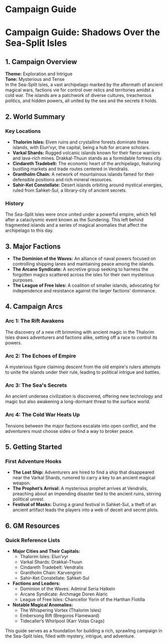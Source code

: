 # Campaign Guide

# Campaign Guide: Shadows Over the Sea-Split Isles

## 1. Campaign Overview
**Theme:** Exploration and Intrigue  
**Tone:** Mysterious and Tense  
In the Sea-Split Isles, a vast archipelago marked by the aftermath of ancient magical wars, factions vie for control over relics and territories amidst a cold war. The islands are a patchwork of diverse cultures, treacherous politics, and hidden powers, all united by the sea and the secrets it holds.

## 2. World Summary

### Key Locations
- **Thalorim Isles:** Elven ruins and crystalline forests dominate these islands, with Elun’vyr, the capital, being a hub for arcane scholars.
- **Varkal Shards:** Rugged volcanic islands known for their fierce warriors and lava-rich mines. Drakkal-Thuun stands as a formidable fortress city.
- **Cindareth Tradebelt:** The economic heart of the archipelago, featuring bustling markets and trade routes centered in Vendralis.
- **Grantholm Chain:** A network of mountainous islands famed for their defensible positions and rich mineral resources.
- **Sahir-Ket Constellate:** Desert islands orbiting around mystical energies, ruled from Sahket-Sul, a library-city of ancient secrets.

### History
The Sea-Split Isles were once united under a powerful empire, which fell after a cataclysmic event known as the Sundering. This left behind fragmented islands and a series of magical anomalies that affect the archipelago to this day.

## 3. Major Factions
- **The Dominion of the Waves:** An alliance of naval powers focused on controlling shipping lanes and maintaining peace among the islands.
- **The Arcane Syndicate:** A secretive group seeking to harness the forgotten magics scattered across the isles for their own mysterious purposes.
- **The League of Free Isles:** A coalition of smaller islands, advocating for independence and resistance against the larger factions’ dominance.

## 4. Campaign Arcs

### Arc 1: The Rift Awakens
The discovery of a new rift brimming with ancient magic in the Thalorim Isles draws adventurers and factions alike, setting off a race to control its powers.

### Arc 2: The Echoes of Empire
A mysterious figure claiming descent from the old empire's rulers attempts to unite the islands under their rule, leading to political intrigue and battles.

### Arc 3: The Sea's Secrets
An ancient undersea civilization is discovered, offering new technology and magic but also awakening a long-dormant threat to the surface world.

### Arc 4: The Cold War Heats Up
Tensions between the major factions escalate into open conflict, and the adventurers must choose sides or find a way to broker peace.

## 5. Getting Started
### First Adventure Hooks
- **The Lost Ship:** Adventurers are hired to find a ship that disappeared near the Varkal Shards, rumored to carry a key to an ancient magical weapon.
- **The Prophet’s Arrival:** A mysterious prophet arrives at Vendralis, preaching about an impending disaster tied to the ancient ruins, stirring political unrest.
- **Festival of Masks:** During a grand festival in Sahket-Sul, a theft of an ancient artifact leads the players into a web of deceit and secret plots.

## 6. GM Resources

### Quick Reference Lists
- **Major Cities and Their Capitals:**
  - Thalorim Isles: Elun’vyr
  - Varkal Shards: Drakkal-Thuun
  - Cindareth Tradebelt: Vendralis
  - Grantholm Chain: Karvengrim
  - Sahir-Ket Constellate: Sahket-Sul
- **Factions and Leaders:**
  - Dominion of the Waves: Admiral Seria Halkein
  - Arcane Syndicate: Archmage Doren Alaric
  - League of Free Isles: Chancellor Yorin of the Harthan Flotilla
- **Notable Magical Anomalies:**
  - The Whispering Vortex (Thalorim Isles)
  - Embersong Rift (Bregoros Flameward)
  - Tidecaller’s Whirlpool (Karr Volas Crags)

This guide serves as a foundation for building a rich, sprawling campaign in the Sea-Split Isles, filled with mystery, intrigue, and adventure.